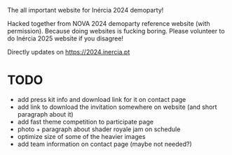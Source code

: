 The all important website for Inércia 2024 demoparty!

Hacked together from NOVA 2024 demoparty reference website (with permission). Because doing websites is fucking boring. Please volunteer to do Inércia 2025 website if you disagree!

Directly updates on https://2024.inercia.pt

# TODO

- add press kit info and download link for it on contact page
- add link to download the invitation somewhere on website (and short paragraph about it)
- add fast theme competition to participate page
- photo + paragraph about shader royale jam on schedule
- optimize size of some of the heavier images
- add team information on contact page (maybe not needed?)
